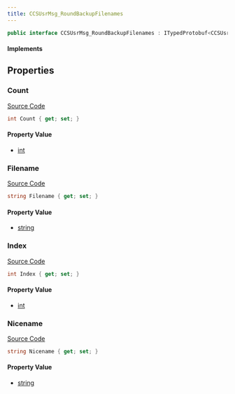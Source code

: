 ```yaml
---
title: CCSUsrMsg_RoundBackupFilenames
---
```


```csharp
public interface CCSUsrMsg_RoundBackupFilenames : ITypedProtobuf<CCSUsrMsg_RoundBackupFilenames>, INativeHandle, INetMessage<CCSUsrMsg_RoundBackupFilenames>, IDisposable
```

#### Implements

## Properties

### Count

[Source Code](https://github.com/swiftly-solution/swiftlys2/blob/main/managed/src/SwiftlyS2.Generated/Protobufs/Interfaces/CCSUsrMsg_RoundBackupFilenames.cs#L18)

```csharp
int Count { get; set; }
```

#### Property Value

- [int](https://learn.microsoft.com/dotnet/api/system.int32)

### Filename

[Source Code](https://github.com/swiftly-solution/swiftlys2/blob/main/managed/src/SwiftlyS2.Generated/Protobufs/Interfaces/CCSUsrMsg_RoundBackupFilenames.cs#L24)

```csharp
string Filename { get; set; }
```

#### Property Value

- [string](https://learn.microsoft.com/dotnet/api/system.string)

### Index

[Source Code](https://github.com/swiftly-solution/swiftlys2/blob/main/managed/src/SwiftlyS2.Generated/Protobufs/Interfaces/CCSUsrMsg_RoundBackupFilenames.cs#L21)

```csharp
int Index { get; set; }
```

#### Property Value

- [int](https://learn.microsoft.com/dotnet/api/system.int32)

### Nicename

[Source Code](https://github.com/swiftly-solution/swiftlys2/blob/main/managed/src/SwiftlyS2.Generated/Protobufs/Interfaces/CCSUsrMsg_RoundBackupFilenames.cs#L27)

```csharp
string Nicename { get; set; }
```

#### Property Value

- [string](https://learn.microsoft.com/dotnet/api/system.string)

